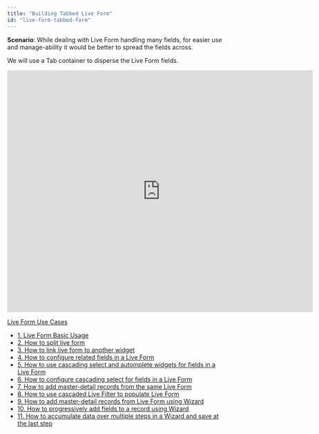 ```yaml
---
title: "Building Tabbed Live Form"
id: "live-form-tabbed-form"
---
```


**Scenario**: While dealing with Live Form handling many fields, for easier use and manage-ability it would be better to spread the fields across.

We will use a Tab container to disperse the Live Form fields.

<iframe width="708" height="560" src="https://docs.google.com/presentation/d/e/2PACX-1vQCbxUt1R6XtRrRPVRRLHe8sjhj5HzaCbuFvKVe8ye7Wnn2H172GAjPKcgB0i1rZfD4lsyjZdMYCSl9/embed?start=false&amp;loop=false&amp;delayms=3000" frameborder="0" allowfullscreen="allowfullscreen" mozallowfullscreen="mozallowfullscreen" webkitallowfullscreen="webkitallowfullscreen"></iframe>

[Live Form Use Cases](/learn/app-development/widgets/datalive/live-form/liveform-use-cases/)

- [1. Live Form Basic Usage](/learn/app-development/widgets/datalive/live-form/live-form-basic-usage/)
- [2. How to split live form](/learn/how-tos/live-form-tabbed-form/)
- [3. How to link live form to another widget](/learn/how-tos/live-form-linking-another-widget/)
- [4. How to configure related fields in a Live Form](/learn/how-tos/live-form-related-fields/)
- [5. How to use cascading select and automplete widgets for fields in a Live Form](/learn/how-tos/using-cascading-select-autocomplete-live-form-fields/)
- [6. How to configure cascading select for fields in a Live Form](/learn/how-tos/using-cascading-select-within-live-form/)
- [7. How to add master-detail records from the same Live Form](/learn/how-tos/adding-master-detail-records-transaction/)
- [8. How to use cascaded Live Filter to populate Live Form](/learn/how-tos/using-cascading-filter-populate-live-form/)
- [9. How to add master-detail records from Live Form using Wizard](/learn/how-tos/using-wizard-master-detail-live-form/)
- [10. How to progressively add fields to a record using Wizard](/learn/how-tos/using-wizard-progressive-data-entry-live-form/)
- [11. How to accumulate data over multiple steps in a Wizard and save at the last step](/learn/how-tos/using-wizard-cumulative-data-entry-live-form/)
